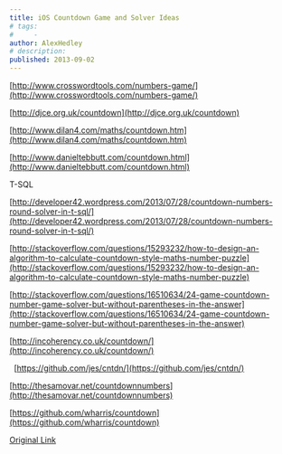 ```yaml
---
title: iOS Countdown Game and Solver Ideas
# tags:
#     - 
author: AlexHedley
# description: 
published: 2013-09-02
---
```


[http://www.crosswordtools.com/numbers-game/](http://www.crosswordtools.com/numbers-game/)

[http://djce.org.uk/countdown](http://djce.org.uk/countdown)

[http://www.dilan4.com/maths/countdown.htm](http://www.dilan4.com/maths/countdown.htm)

[http://www.danieltebbutt.com/countdown.html](http://www.danieltebbutt.com/countdown.html)

T-SQL

[http://developer42.wordpress.com/2013/07/28/countdown-numbers-round-solver-in-t-sql/](http://developer42.wordpress.com/2013/07/28/countdown-numbers-round-solver-in-t-sql/)

[http://stackoverflow.com/questions/15293232/how-to-design-an-algorithm-to-calculate-countdown-style-maths-number-puzzle](http://stackoverflow.com/questions/15293232/how-to-design-an-algorithm-to-calculate-countdown-style-maths-number-puzzle)

[http://stackoverflow.com/questions/16510634/24-game-countdown-number-game-solver-but-without-parentheses-in-the-answer](http://stackoverflow.com/questions/16510634/24-game-countdown-number-game-solver-but-without-parentheses-in-the-answer)

[http://incoherency.co.uk/countdown/](http://incoherency.co.uk/countdown/)

  [https://github.com/jes/cntdn/](https://github.com/jes/cntdn/)

[http://thesamovar.net/countdownnumbers](http://thesamovar.net/countdownnumbers)

[https://github.com/wharris/countdown](https://github.com/wharris/countdown)

[Original Link](https://alexhedley.wordpress.com/2013/09/02/ios-countdown-game-and-solver-ideas/)
